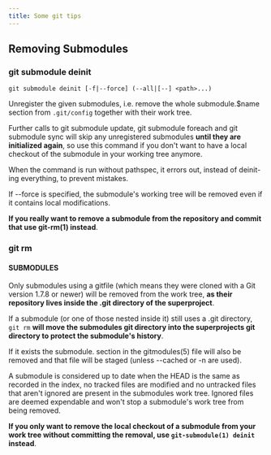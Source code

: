 ```yaml
---
title: Some git tips 
---
```



## Removing Submodules

### git submodule deinit

```
git submodule deinit [-f|--force] (--all|[--] <path>...)
```

Unregister the given submodules, i.e. remove the whole 
submodule.$name 
section from `.git/config` together with their work tree. 

Further calls to git submodule update, git submodule foreach and git
submodule sync will skip any unregistered submodules **until they are initialized again**, so use this command if you don't want to have a local checkout of the submodule in your working tree anymore.

When the command is run without pathspec, it errors out, instead of deinit-ing everything, to prevent
mistakes.

If --force is specified, the submodule's working tree will be removed even if it contains local
modifications.

**If you really want to remove a submodule from the repository and commit that use git-rm(1) instead**. 

### git rm 

#### SUBMODULES

Only submodules using a gitfile (which means they were cloned with a Git version 1.7.8 or newer) will be
removed from the work tree, **as their repository lives inside the .git directory of the superproject**. 

If a submodule (or one of those nested inside it) still uses a .git directory, 
`git rm` **will move the submodules
git directory into the superprojects git directory to protect the submodule's history**. 

If it exists the
submodule.<name> section in the gitmodules(5) file will also be removed and that file will be staged
(unless --cached or -n are used).

A submodule is considered up to date when the HEAD is the same as recorded in the index, no tracked files are modified and no untracked files that aren't ignored are present in the submodules work tree. 
Ignored
files are deemed expendable and won't stop a submodule's work tree from being removed.

**If you only want to remove the local checkout of a submodule from your work tree without committing the removal, use `git-submodule(1) deinit` instead**. 
